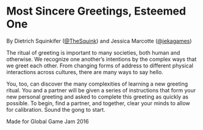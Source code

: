 # Most Sincere Greetings, Esteemed One

By Dietrich Squinkifer (<a href="http://twitter.com/thesquink">@TheSquink</a>) and Jessica Marcotte (<a href="http://twitter.com/jekagames">@jekagames</a>)

The ritual of greeting is important to many societies, both human and otherwise. We recognize one another’s intentions by the complex ways that we greet each other. From changing forms of address to different physical interactions across cultures, there are many ways to say hello.

You, too, can discover the many complexities of learning a new greeting ritual. You and a partner will be given a series of instructions that form your new personal greeting and asked to complete this greeting as quickly as possible. To begin, find a partner, and together, clear your minds to allow for calibration. Sound the gong to start.

Made for Global Game Jam 2016
